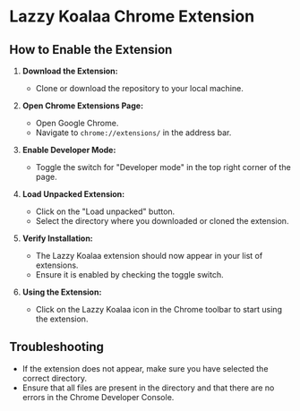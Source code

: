 # Lazzy Koalaa Chrome Extension

## How to Enable the Extension

1. **Download the Extension:**
    - Clone or download the repository to your local machine.

2. **Open Chrome Extensions Page:**
    - Open Google Chrome.
    - Navigate to `chrome://extensions/` in the address bar.

3. **Enable Developer Mode:**
    - Toggle the switch for "Developer mode" in the top right corner of the page.

4. **Load Unpacked Extension:**
    - Click on the "Load unpacked" button.
    - Select the directory where you downloaded or cloned the extension.

5. **Verify Installation:**
    - The Lazzy Koalaa extension should now appear in your list of extensions.
    - Ensure it is enabled by checking the toggle switch.

6. **Using the Extension:**
    - Click on the Lazzy Koalaa icon in the Chrome toolbar to start using the extension.

## Troubleshooting

- If the extension does not appear, make sure you have selected the correct directory.
- Ensure that all files are present in the directory and that there are no errors in the Chrome Developer Console.
